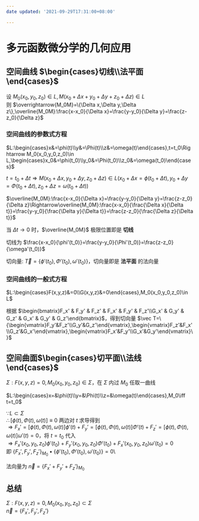 ```yaml
---
date updated: '2021-09-29T17:31:00+08:00'

---
```


# 多元函数微分学的几何应用

## 空间曲线 $\begin{cases}切线\\法平面\end{cases}$

设 $M_0(x_0,y_0,z_0)\in L,M(x_0+\Delta x+y_0+\Delta y+z_0+\Delta z)\in L$\
则 $\overrightarrow{M_0M}=\{\Delta x,\Delta y,\Delta z\},\overline{M_0M}:\frac{x-x_0}{\Delta x}=\frac{y-y_0}{\Delta y}=\frac{z-z_0}{\Delta z}$

### 空间曲线的参数式方程

$L:\begin{cases}x&=\phi(t)\\y&=\Phi(t)\\z&=\omega(t)\end{cases},t=t_0\Rightarrow M_0(x_0,y_0,z_0)\in L,\begin{cases}x_0&=\phi(t_0)\\y_0&=\Phi(t_0)\\z_0&=\omega(t_0)\end{cases}$

$t=t_0+\Delta t\Rightarrow M(x_0+\Delta x,y_0+\Delta y,z_0+\Delta z)\in L(x_0+\Delta x=\phi(t_0+\Delta t),y_0+\Delta y=\Phi(t_0+\Delta t),z_0+\Delta z=\omega(t_0+\Delta t))$

$\overline{M_0M}:\frac{x-x_0}{\Delta x}=\frac{y-y_0}{\Delta y}=\frac{z-z_0}{\Delta z}\Rightarrow\overline{M_0M}:\frac{x-x_0}{\frac{\Delta x}{\Delta t}}=\frac{y-y_0}{\frac{\Delta y}{\Delta t}}=\frac{z-z_0}{\frac{\Delta z}{\Delta t}}$

当 $\Delta t\rightarrow 0$ 时，$\overline{M_0M}$ 极限位置即是 **切线**

切线为 $\frac{x-x_0}{\phi'(t_0)}=\frac{y-y_0}{\Phi'(t_0)}=\frac{z-z_0}{\omega'(t_0)}$

切向量: $\vec T=\{\phi'(t_0),\Phi'(t_0),\omega'(t_0)\}$，切向量即是 **法平面** 的法向量

### 空间曲线的一般式方程

$L:\begin{cases}F(x,y,z)&=0\\G(x,y,z)&=0\end{cases},M_0(x_0,y_0,z_0)\in L$

根据 $\begin{bmatrix}F_x' & F_y' & F_z' & F_x' & F_y' & F_z'\\G_x' & G_y' & G_z' & G_x' & G_y' & G_z'\end{bmatrix}$，得到切向量 $\vec T=\{\begin{vmatrix}F_y'&F_z'\\G_y'&G_z'\end{vmatrix},\begin{vmatrix}F_z'&F_x'\\G_z'&G_x'\end{vmatrix},\begin{vmatrix}F_x'&F_y'\\G_x'&G_y'\end{vmatrix}\}$

## 空间曲面$\begin{cases}切平面\\法线\end{cases}$

$\Sigma:F(x,y,z)=0,M_0(x_0,y_0,z_0)\in \Sigma$，在 $\Sigma$ 内过 $M_0$ 任取一曲线  

$L:\begin{cases}x=&\phi(t)\\y=&\Phi(t)\\z=&\omega(t)\end{cases},M_0\iff t=t_0$

$\because L\subset\Sigma$  
$\therefore[\phi(t),\Phi(t),\omega(t)]\equiv0$ 两边对 $t$ 求导得到 \
$\Rightarrow F_x'=[\phi(t),\Phi(t),\omega(t)]\phi'(t)+F_y'=[\phi(t),\Phi(t),\omega(t)]\Phi'(t)+F_z'=[\phi(t),\Phi(t),\omega(t)]\omega'(t)=0$，将 $t=t_0$ 代入  
$\Rightarrow F_x'(x_0,y_0,z_0)\phi'(t_0)+F_y'(x_0,y_0,z_0)\Phi'(t_0)+F_x'(x_0,y_0,z_0)\omega'(t_0)=0$\
即 $\{F_x',F_y',F_z'\}_{M_0}\bullet\{\phi'(t_0),\Phi'(t_0),\omega'(t_0)\}=0$\

法向量为 $\vec n=\{F_x'+F_y'+F_z'\}_{M_0}$  

## 总结
$\Sigma:F(x,y,z)=0,M_0(x_0,y_0,z_0)\subset\Sigma$  
$\vec n=\{F_x',F_y',F_z'\}$  








